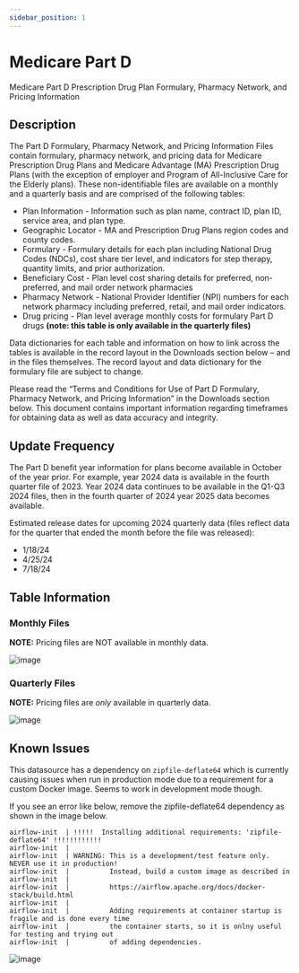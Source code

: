 ```yaml
---
sidebar_position: 1
---
```


# Medicare Part D

Medicare Part D Prescription Drug Plan Formulary, Pharmacy Network, and Pricing Information

## Description

The Part D Formulary, Pharmacy Network, and Pricing Information Files contain formulary, pharmacy network, and pricing data for Medicare Prescription Drug Plans and Medicare Advantage (MA) Prescription Drug Plans (with the exception of employer and Program of All-Inclusive Care for the Elderly plans). These non-identifiable files are available on a monthly and a quarterly basis and are comprised of the following tables:

- Plan Information - Information such as plan name, contract ID, plan ID, service area, and plan type.
- Geographic Locator - MA and Prescription Drug Plans region codes and county codes.
- Formulary - Formulary details for each plan including National Drug Codes (NDCs), cost share tier level, and indicators for step therapy, quantity limits, and prior authorization.
- Beneficiary Cost - Plan level cost sharing details for preferred, non-preferred, and mail order network pharmacies
- Pharmacy Network - National Provider Identifier (NPI) numbers for each network pharmacy including preferred, retail, and mail order indicators.
- Drug pricing - Plan level average monthly costs for formulary Part D drugs **(note: this table is only available in the quarterly files)**

Data dictionaries for each table and information on how to link across the tables is available in the record layout in the Downloads section below – and in the files themselves. The record layout and data dictionary for the formulary file are subject to change.

Please read the “Terms and Conditions for Use of Part D Formulary, Pharmacy Network, and Pricing Information” in the Downloads section below. This document contains important information regarding timeframes for obtaining data as well as data accuracy and integrity.

## Update Frequency

The Part D benefit year information for plans become available in October of the year prior. For example, year 2024 data is available in the fourth quarter file of 2023. Year 2024 data continues to be available in the Q1-Q3 2024  files, then in the fourth quarter of 2024 year 2025 data becomes available. 

Estimated release dates for upcoming 2024 quarterly data (files reflect data for the quarter that ended the month before the file was released):

- 1/18/24
- 4/25/24
- 7/18/24

## Table Information

### Monthly Files

**NOTE:** Pricing files are NOT available in monthly data.

![image](https://github.com/coderxio/docs-sagerx/assets/3269178/95bee2b4-22d8-415a-b2aa-0a345199b833)

### Quarterly Files

**NOTE:** Pricing files are *only* available in quarterly data.

![image](https://github.com/coderxio/docs-sagerx/assets/3269178/40f54683-5e26-4506-bd66-81ccc46697c1)

## Known Issues

This datasource has a dependency on `zipfile-deflate64` which is currently causing issues when run in production mode due to a requirement for a custom Docker image. Seems to work in development mode though.

If you see an error like below, remove the zipfile-deflate64 dependency as shown in the image below.

```
airflow-init  | !!!!!  Installing additional requirements: 'zipfile-deflate64' !!!!!!!!!!!!
airflow-init  |
airflow-init  | WARNING: This is a development/test feature only. NEVER use it in production!
airflow-init  |          Instead, build a custom image as described in
airflow-init  |
airflow-init  |          https://airflow.apache.org/docs/docker-stack/build.html
airflow-init  |
airflow-init  |          Adding requirements at container startup is fragile and is done every time
airflow-init  |          the container starts, so it is onlny useful for testing and trying out
airflow-init  |          of adding dependencies.
```

![image](https://github.com/coderxio/docs-sagerx/assets/3269178/aec276ab-ec83-4abb-a59d-37d993d3e207)
